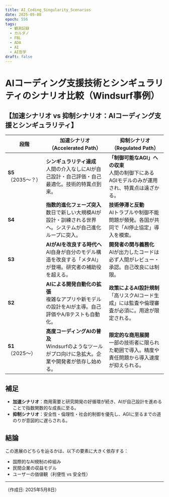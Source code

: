 ```yaml
---
title: AI_Coding_Singularity_Scenarios
date: 2025-05-08
epoch: 556
tags:
  - 観測記録
  - カルダノ
  - FBL
  - ADA
  - AI
  - AI哲学
draft: false
---
```


# AIコーディング支援技術とシンギュラリティのシナリオ比較（Windsurf事例）

## 【加速シナリオ vs 抑制シナリオ：AIコーディング支援とシンギュラリティ】

| 段階 | 加速シナリオ（Accelerated Path） | 抑制シナリオ（Regulated Path） |
|------|----------------------------|-----------------------------|
| **S5**<br>（2035〜？） | **シンギュラリティ達成**<br>人間の介入なしにAIが自己設計・自己評価・自己最適化。技術的特異点到来。 | **「制御可能なAGI」への収束**<br>人間の制御下にあるAGIモデルのみが運用され、特異点は遠ざかる。 |
| **S4** | **指数的進化フェーズ突入**<br>数日で新しい大規模AIが設計・訓練される世界へ。システムが自己進化ループに突入。 | **技術停滞と反動**<br>AIトラブルや制御不能問題が頻発。各国が共同で「AI停止協定」導入を模索。 |
| **S3** | **AIがAIを改良する時代へ**<br>AI自身が自分のモデル構造を改良する「メタAI」が登場。研究者の補助役を超える。 | **開発者の関与義務化**<br>AIが出力したコードは必ず人間がレビュー・承認。自己改良には制限。 |
| **S2** | **AIによる開発自動化の拡張**<br>複雑なアプリや新モデルの設計をAIが主導。自己評価やA/Bテストも自動化。 | **政策によるAI設計規制**<br>「高リスクAIコード生成」には監査や倫理審査が必須に。用途が限定される。 |
| **S1**<br>（2025〜） | **高度コーディングAIの普及**<br>Windsurfのようなツールがプロ向けに急拡大。企業や開発者が依存し始める。 | **限定的な商用展開**<br>一部の技術者に限られた範囲で導入。精度や責任問題から導入速度が抑えられる。 |

## 補足

- **加速シナリオ**：商用需要と研究開発の好循環が続き、AIが自己設計を進めることで指数関数的な成長に至る。
- **抑制シナリオ**：安全性・倫理性・社会的制御を優先し、AGIに至るまでの道のりが意図的に遅らされる。

## 結論

この進展のどちらを辿るかは、以下の要素に大きく依存する：
- 国際的なAI規制の枠組み
- 民間企業の収益モデル
- ユーザーの価値観（利便性 vs 安全性）


---

（作成日: 2025年5月8日）
